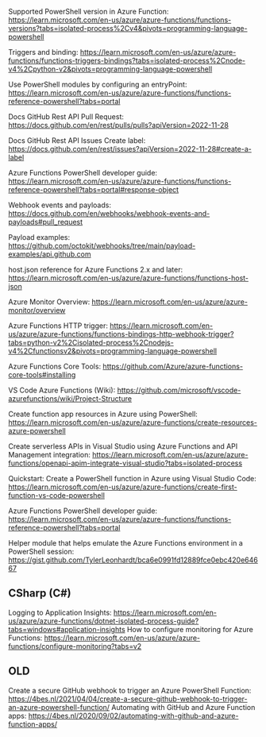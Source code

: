 Supported PowerShell version in Azure Function: <https://learn.microsoft.com/en-us/azure/azure-functions/functions-versions?tabs=isolated-process%2Cv4&pivots=programming-language-powershell>

Triggers and binding: <https://learn.microsoft.com/en-us/azure/azure-functions/functions-triggers-bindings?tabs=isolated-process%2Cnode-v4%2Cpython-v2&pivots=programming-language-powershell>

Use PowerShell modules by configuring an entryPoint: <https://learn.microsoft.com/en-us/azure/azure-functions/functions-reference-powershell?tabs=portal>

Docs GitHub Rest API Pull Request: <https://docs.github.com/en/rest/pulls/pulls?apiVersion=2022-11-28>

Docs GitHub Rest API Issues Create label: <https://docs.github.com/en/rest/issues?apiVersion=2022-11-28#create-a-label>

Azure Functions PowerShell developer guide: <https://learn.microsoft.com/en-us/azure/azure-functions/functions-reference-powershell?tabs=portal#response-object>

Webhook events and payloads: <https://docs.github.com/en/webhooks/webhook-events-and-payloads#pull_request>

Payload examples: <https://github.com/octokit/webhooks/tree/main/payload-examples/api.github.com>

host.json reference for Azure Functions 2.x and later: <https://learn.microsoft.com/en-us/azure/azure-functions/functions-host-json>

Azure Monitor Overview: <https://learn.microsoft.com/en-us/azure/azure-monitor/overview>

Azure Functions HTTP trigger: <https://learn.microsoft.com/en-us/azure/azure-functions/functions-bindings-http-webhook-trigger?tabs=python-v2%2Cisolated-process%2Cnodejs-v4%2Cfunctionsv2&pivots=programming-language-powershell>

Azure Functions Core Tools: <https://github.com/Azure/azure-functions-core-tools#installing>

VS Code Azure Functions (Wiki): <https://github.com/microsoft/vscode-azurefunctions/wiki/Project-Structure>

Create function app resources in Azure using PowerShell: <https://learn.microsoft.com/en-us/azure/azure-functions/create-resources-azure-powershell>

Create serverless APIs in Visual Studio using Azure Functions and API Management integration: <https://learn.microsoft.com/en-us/azure/azure-functions/openapi-apim-integrate-visual-studio?tabs=isolated-process>

Quickstart: Create a PowerShell function in Azure using Visual Studio Code: <https://learn.microsoft.com/en-us/azure/azure-functions/create-first-function-vs-code-powershell>

Azure Functions PowerShell developer guide: <https://learn.microsoft.com/en-us/azure/azure-functions/functions-reference-powershell?tabs=portal>

Helper module that helps emulate the Azure Functions environment in a PowerShell session: <https://gist.github.com/TylerLeonhardt/bca6e0991fd12889fce0ebc420e64667>

## CSharp (C#)

Logging to Application Insights: <https://learn.microsoft.com/en-us/azure/azure-functions/dotnet-isolated-process-guide?tabs=windows#application-insights>
How to configure monitoring for Azure Functions: <https://learn.microsoft.com/en-us/azure/azure-functions/configure-monitoring?tabs=v2>

## OLD

Create a secure GitHub webhook to trigger an Azure PowerShell Function: <https://4bes.nl/2021/04/04/create-a-secure-github-webhook-to-trigger-an-azure-powershell-function/>
Automating with GitHub and Azure Function apps: <https://4bes.nl/2020/09/02/automating-with-github-and-azure-function-apps/>
